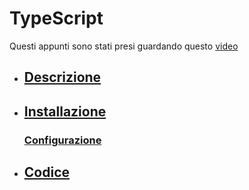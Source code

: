 # TypeScript 
Questi appunti sono stati presi guardando questo [video](https://youtu.be/d56mG7DezGs)

- ## [Descrizione](./md/descrizione.md)
- ## [Installazione](./md/installazione.md)
    ### [Configurazione](./md/installazione.md#configurazione)
- ## [Codice](./md/codice.md)